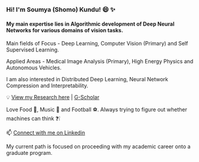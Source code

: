 ### Hi! I'm Soumya (Shomo) Kundu! 😄 :sparkles:
#### My main expertise lies in Algorithmic development of Deep Neural Networks for various domains of vision tasks. 

Main fields of Focus - Deep Learning, Computer Vision (Primary) and Self Supervised Learning. 

Applied Areas - Medical Image Analysis (Primary), High Energy Physics and Autonomous Vehicles.

I am also interested in Distributed Deep Learning, Neural Network Compression and Interpretability.

:bulb: [View my Research here](https://www.researchgate.net/profile/Soumya_Kundu9) | [G-Scholar](https://scholar.google.com/citations?user=WmHtKBYAAAAJ&hl=en)

Love Food :pizza:, Music :musical_keyboard: and Football :soccer:. Always trying to figure out whether machines can think :question::grey_exclamation:

📫 [Connect with me on Linkedin](https://www.linkedin.com/in/soumya-snigdha-kundu-84b812183/) 


My current path is focused on proceeding with my academic career onto a graduate program. 


<!--
💬 [Visit my Publication on Medium](https://medium.com/data-science-community-srm)
**aymuos15/aymuos15** is a ✨ _special_ ✨ repository because its `README.md` (this file) appears on your GitHub profile.

Here are some ideas to get you started:

- 🔭 I’m currently working on ...
- 🌱 I’m currently learning ...
- 👯 I’m looking to collaborate on ...
- 🤔 I’m looking for help with ...

-  How to reach me: ...
-  Pronouns: ...
- ⚡ Fun fact: ...
[![Soumya's github stats](https://github-readme-stats.vercel.app/api?username=aymuos15&count_private=true&show_icons=true&theme=radical&hide_rank=false)](https://github.com/anuraghazra/github-readme-stats)

  [![Top Langs](https://github-readme-stats.vercel.app/api/top-langs/?username=aymuos15)](https://github.com/anuraghazra/github-readme-stats)
-->

